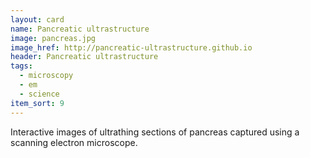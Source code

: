 ```yaml
---
layout: card
name: Pancreatic ultrastructure
image: pancreas.jpg
image_href: http://pancreatic-ultrastructure.github.io
header: Pancreatic ultrastructure
tags:
  - microscopy
  - em
  - science
item_sort: 9
---
```

Interactive images of ultrathing sections of pancreas captured using a scanning electron microscope. 